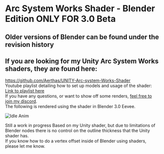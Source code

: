 # Arc System Works Shader - Blender Edition ONLY FOR 3.0 Beta
## Older versions of Blender can be found under the revision history
## If you are looking for my Unity Arc System Works shaders, they are found here:
https://github.com/Aerthas/UNITY-Arc-system-Works-Shader<br/>
Youtube playlist detailing how to set up models and usage of the shader: [Link to playlist here](https://www.youtube.com/playlist?list=PLCkHUM_E60CSi1HowXR3v4uVWNqUDsl9l)<br/>
If you have any questions, or want to show off some renders, [feel free to join my discord](https://discord.gg/EkCSZg8).<br/>
The following is rendered using the shader in Blender 3.0 Eevee.

![Idle Anim](Previews/Idle-Anim.gif)<br/>

Still a work in progress
Based on my Unity shader, but due to limitations of Blender nodes there is no control on the outline thickness that the Unity shader has.<br/>
If you know how to do a vertex offset inside of Blender using shaders, please let me know.<br/>
